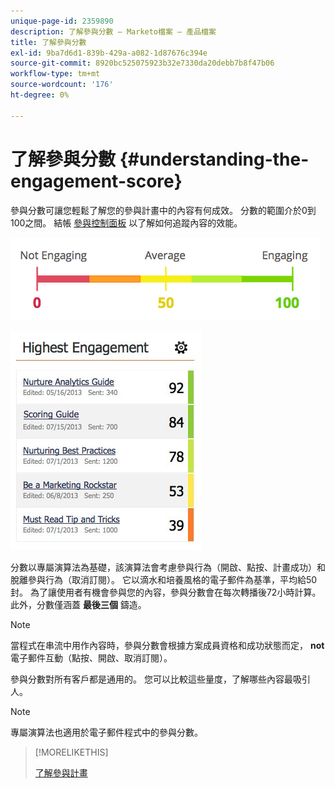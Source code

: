 ```yaml
---
unique-page-id: 2359890
description: 了解參與分數 — Marketo檔案 — 產品檔案
title: 了解參與分數
exl-id: 9ba7d6d1-839b-429a-a082-1d87676c394e
source-git-commit: 8920bc525075923b32e7330da20debb7b8f47b06
workflow-type: tm+mt
source-wordcount: '176'
ht-degree: 0%

---
```


# 了解參與分數 {#understanding-the-engagement-score}

參與分數可讓您輕鬆了解您的參與計畫中的內容有何成效。 分數的範圍介於0到100之間。 結帳 [參與控制面板](/help/marketo/product-docs/email-marketing/drip-nurturing/reports-and-notifications/the-engagement-dashboard.md) 以了解如何追蹤內容的效能。

![](assets/image2014-9-25-16-3a24-3a54.png)

![](assets/highestengagementwidget.jpg)

分數以專屬演算法為基礎，該演算法會考慮參與行為（開啟、點按、計畫成功）和脫離參與行為（取消訂閱）。 它以滴水和培養風格的電子郵件為基準，平均給50封。 為了讓使用者有機會參與您的內容，參與分數會在每次轉播後72小時計算。 此外，分數僅涵蓋 **最後三個** 鑄造。

>[!NOTE]
>
>當程式在串流中用作內容時，參與分數會根據方案成員資格和成功狀態而定， **not** 電子郵件互動（點按、開啟、取消訂閱）。

參與分數對所有客戶都是通用的。 您可以比較這些量度，了解哪些內容最吸引人。

>[!NOTE]
>
>專屬演算法也適用於電子郵件程式中的參與分數。

>[!MORELIKETHIS]
>
>[了解參與計畫](/help/marketo/product-docs/email-marketing/drip-nurturing/creating-an-engagement-program/understanding-engagement-programs.md)
